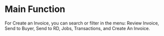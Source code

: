 # Main Function

For Create an Invoice, you can search or filter in the menu: Review Invoice, Send to Buyer, Send to RD, Jobs, Transactions, and Create An Invoice.
